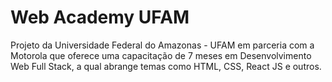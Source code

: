 # Web Academy UFAM
Projeto da Universidade Federal do Amazonas - UFAM em parceria com a Motorola que oferece uma capacitação de 7 meses em Desenvolvimento Web Full Stack, a qual abrange temas como HTML, CSS, React JS e outros.
